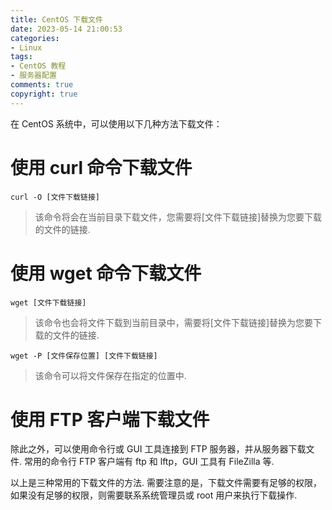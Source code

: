```yaml
---
title: CentOS 下载文件
date: 2023-05-14 21:00:53
categories:
- Linux 
tags:
- CentOS 教程
- 服务器配置
comments: true
copyright: true
---
```


在 CentOS 系统中，可以使用以下几种方法下载文件：

<!--more-->

# 使用 curl 命令下载文件
`curl -O [文件下载链接]`
> 该命令将会在当前目录下载文件，您需要将[文件下载链接]替换为您要下载的文件的链接. 

# 使用 wget 命令下载文件
`wget [文件下载链接]`
> 该命令也会将文件下载到当前目录中，需要将[文件下载链接]替换为您要下载的文件的链接. 

`wget -P [文件保存位置] [文件下载链接]`
> 该命令可以将文件保存在指定的位置中. 

# 使用 FTP 客户端下载文件
除此之外，可以使用命令行或 GUI 工具连接到 FTP 服务器，并从服务器下载文件. 常用的命令行 FTP 客户端有 ftp 和 lftp，GUI 工具有 FileZilla 等. 

以上是三种常用的下载文件的方法. 需要注意的是，下载文件需要有足够的权限，如果没有足够的权限，则需要联系系统管理员或 root 用户来执行下载操作.